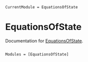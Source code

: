 ```@meta
CurrentModule = EquationsOfState
```

# EquationsOfState

Documentation for
[EquationsOfState](https://github.com/MineralsCloud/EquationsOfState.jl).

```@index

```

```@autodocs
Modules = [EquationsOfState]
```
